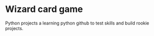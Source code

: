# Wizard card game
Python projects
a learning python github to test skills and build rookie projects.
